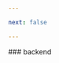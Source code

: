 ```yaml
---

next: false

---
```



<BlogInfo id="408" title="" author="白日梦想猿" pv=0 read_times=0 pre_cost_time="0" category="后端" tag_list="['']" create_time="2023.11.04 17:23:12" update_time="2023.11.04 17:23:12" />
### backend


<ActionBox />
